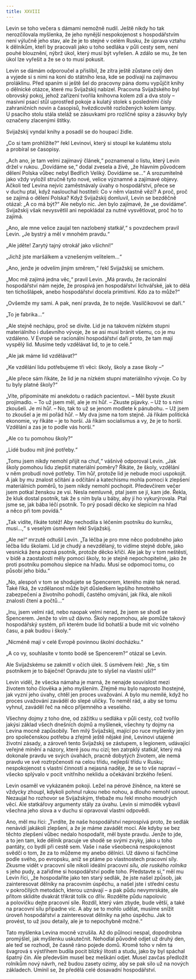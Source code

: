 ```yaml
---
title: XXVIII
---
```


Levin se toho večera s dámami nemožně nudil. Ještě nikdy ho tak nerozčilovala myšlenka, že jeho nynější nespokojenost s hospodářstvím není výlučně jeho stav, ale že je to stejné v celém Rusku, že úprava vztahu k dělníkům, kteří by pracovali jako u toho sedláka v půli cesty sem, není pouhé blouznění, nýbrž úkol, který musí být vyřešen. A zdálo se mu, že ten úkol lze vyřešit a že se o to musí pokusit.

Levin se dámám odporoučel a přislíbil, že zítra ještě zůstane celý den a vyjede si s nimi na koni do státního lesa, kde se podívají na zajímavou proláklinu. Před spaním si ještě šel do pracovny pána domu vypůjčit knihy o dělnické otázce, které mu Svijažskij nabízel. Pracovna Svijažského byl obrovský pokoj, jehož zařízení tvořila knihovna kolem zdí a dva stoly – masivní psací stůl uprostřed pokoje a kulatý stolek s posledními čísly zahraničních novin a časopisů, hvězdicovitě rozložených kolem lampy. U psacího stolu stála steláž se zásuvkami pro rozličné spisy a zásuvky byly označeny zlacenými štítky.

Svijažskij vyndal knihy a posadil se do houpací židle.

„Co si tam prohlížíte?“ řekl Levinovi, který si stoupl ke kulatému stolu a probíral se časopisy.

„Ach ano, je tam velmi zajímavý článek,“ poznamenal o listu, který Levin držel v rukou. „Dovídáme se,“ dodal zvesela a živě, „že hlavním původcem dělení Polska vůbec nebyl Bedřich Veliký. Dovídáme se…“ A srozumitelně jako vždy vyložil stručně tyto nové, velice významné a zajímavé objevy. Ačkoli teď Levina nejvíc zaměstnávaly úvahy o hospodářství, přece se v duchu ptal, když naslouchal hostiteli: Co v něm vlastně vězí? A proč, proč se zajímá o dělení Polska? Když Svijažskij domluvil, Levin se bezděčně otázal: „A co má být?“ Ale nebylo nic. Jen bylo zajímavé, že „se dovídáme“. Svijažskij však nevysvětlil ani nepokládal za nutné vysvětlovat, proč ho to zajímá.

„Ano, ale mne velice zaujal ten nazlobený statkář,“ s povzdechem pravil Levin. „Je bystrý a měl v mnohém pravdu.“

„Ale jděte! Zarytý tajný otrokář jako všichni!“

„Jichž jste maršálkem a vznešeným velitelem…“

„Ano, jenže je odvelím jiným směrem,“ řekl Svijažskij se smíchem.

„Moc mě zajímá jedna věc,“ pravil Levin. „Má pravdu, že racionální hospodářství nám nejde, že prospívá jen hospodářství lichvářské, jak to dělá ten tichošlápek, anebo hospodářství docela primitivní. Kdo za to může?“

„Ovšemže my sami. A pak, není pravda, že to nejde. Vasilčikovovi se daří.“

„To je fabrika…“

„Ale stejně nechápu, proč se divíte. Lid je na takovém nízkém stupni materiálního i duševního vývoje, že se asi musí bránit všemu, co je mu vzdáleno. V Evropě se racionální hospodářství daří proto, že tam mají vyspělý lid. Musíme tedy vzdělávat lid, to je to celé.“

„Ale jak máme lid vzdělávat?“

„Ke vzdělání lidu potřebujeme tři věci: školy, školy a zase školy –“

„Ale přece sám říkáte, že lid je na nízkém stupni materiálního vývoje. Co by tu byly platné školy?“

„Víte, připomínáte mi anekdotu o radách pacientovi. – Měl byste zkusit projímadlo. – To už jsem měl, ale je mi hůř. – Zkuste pijavky. – Už to s nimi zkoušeli. Je mi hůř. – No, tak to už se jenom modlete k pánubohu. – Už jsem to zkoušel a je mi pořád hůř. – My dva jsme na tom stejně. Já říkám politická ekonomie, vy říkáte – je to horší. Já říkám socialismus a vy, že je to horší. Vzdělání a zas je to podle vás horší.“

„Ale co tu pomohou školy?“

„Lidé budou mít jiné potřeby.“

„Tomu jsem nikdy nemohl přijít na chuť,“ vášnivě odporoval Levin. „Jak školy pomohou lidu zlepšit materiální poměry? Říkáte, že školy, vzdělání v něm probudí nové potřeby. Tím hůř, protože lid je nebude moci uspokojit. A jak by mu znalost sčítání a odčítání a katechismu mohla pomoci k zlepšení materiálních poměrů, to jsem nikdy nemohl pochopit. Předevčírem večer jsem potkal ženskou ze vsi. Nesla nemluvně, ptal jsem se jí, kam jde. Řekla, že kluk dostal psotník, tak že s ním byla u báby, aby jí ho vykurýrovala. Ptal jsme se, jak bába léčí psotník. To prý posadí děcko ke slepicím na hřad a něco při tom povídá.“

„Tak vidíte, říkáte totéž! Aby nechodila s léčením psotníku do kurníku, musí…,“ s veselým úsměvem řekl Svijažskij.

„Ale ne!“ mrzutě odtušil Levin. „Ta léčba je pro mne něco podobného jako léčba lidu školami. Lid je chudý a nevzdělaný, to vidíme stejně dobře, jako vesnická žena pozná psotník, protože děcko křičí. Ale jak by v tom neštěstí, v bídě a zaostalosti měly pomoci školy, to je stejně nepochopitelné, jako že proti psotníku pomohou slepice na hřadu. Musí se odpomoci tomu, co působí jeho bídu.“

„No, alespoň v tom se shodujete se Spencerem, kterého máte tak nerad. Také říká, že vzdělanost může být důsledkem lepšího hmotného zabezpečení a životního pohodlí, častého omývání, jak říká, ale nikoli znalosti čtení a počtů…“

„Inu, jsem velmi rád, nebo naopak velmi nerad, že jsem se shodl se Spencerem. Jenže to vím už dávno. Školy nepomohou, ale pomůže takový hospodářský systém, při kterém bude lid bohatší a bude mít víc volného času, a pak budou i školy.“

„Nicméně mají v celé Evropě povinnou školní docházku.“

„A co vy, souhlasíte v tomto bodě se Spencerem?“ otázal se Levin.

Ale Svijažskému se zakmitl v očích úlek. S úsměvem řekl: „Ne, s tím psotníkem je to báječné! Opravdu jste to slyšel na vlastní uši?“

Levin viděl, že všecka námaha je marná, že nenajde souvislost mezi životem toho člověka a jeho myšlením. Zřejmě mu bylo naprosto lhostejné, jak vyzní jeho úvahy, chtěl jen proces uvažování. A bylo mu nemilé, když ho proces uvažování zaváděl do slepé uličky. To neměl rád, a aby se tomu vyhnul, zaváděl řeč na něco příjemného a veselého.

Všechny dojmy z toho dne, od zážitku u sedláka v půli cesty, což tvořilo jakýsi základ všech dnešních dojmů a myšlenek, všechny ty dojmy na Levina mocně zapůsobily. Ten milý Svijažskij, mající po ruce myšlenky jen pro společenskou potřebu a zřejmě ještě nějaké jiné, Levinovi utajené životní zásady, a zároveň tento Svijažskij se zástupem, s legionem, udávající veřejné mínění a názory, které jsou mu cizí; ten zatrpklý statkář, který má dokonale pravdu ve svých úvahách, pracně dobytých životem, ale nemá pravdu ve své roztrpčenosti na celou třídu, nejlepší třídu v Rusku; nespokojenost s vlastní činností a nejasná naděje, že se to vše napraví – všecko splývalo v pocit vnitřního neklidu a očekávání brzkého řešení.

Levin osaměl ve vykázaném pokoji. Ležel na pérové žíněnce, na které se vždycky zhoupl, kdykoli pohnul rukou nebo nohou, a dlouho nemohl usnout. Nezaujal ho rozhovor se Svijažským, třebaže mu řekl mnoho moudrých věcí. Ale statkářovy argumenty stály za úvahu. Levin si mimoděk vybavil všechna jeho slova a v duchu si opravoval vlastní odpovědi.

Ano, měl mu říci: „Tvrdíte, že naše hospodářství neprospívá proto, že sedlák nenávidí jakákoli zlepšení, a že je máme zavádět mocí. Ale kdyby se bez těchto zlepšení vůbec nedalo hospodařit, měl byste pravdu. Jenže to jde, a to jen tam, kde dělník pracuje ve shodě se svými zvyky, jako u toho pantáty, co bydlí při cestě sem. Vaše i naše všeobecná nespokojenost svědčí o tom, že za to můžeme my anebo dělníci. Už dávno si fachčíme podle svého, po evropsku, aniž se ptáme po vlastnostech pracovní síly. Zkusme vidět v pracovní síle nikoli ideální pracovní _sílu, ale ruského rolníka_ s jeho pudy, a zařiďme si hospodářství podle toho. Představte si,“ měl mu Levin říci, „že hospodaříte jako ten starý sedlák, že jste našel způsob, jak zainteresovat dělníky na pracovním úspěchu, a našel jste i střední cestu v pokročilých metodách, kterou uznávají – a pak půdu nevymrskáte, ale přitom sklidíte dvakrát třikrát tolik co dřív. Rozdělte půdu napolovic a polovičku dejte pracovní síle. Rozdíl, který vám zbyde, bude větší, a také na pracovní sílu připadne víc. A aby se to mohlo udělat, musíme snížit úroveň hospodářství a zainteresovat dělníky na jeho úspěchu. Jak to provést, to už jsou detaily, ale je to nepochybně možné.“

Tato myšlenka Levina mocně vzrušila. Až do půlnoci nespal, dopodrobna promýšlel, jak myšlenku uskutečnit. Nehodlal původně odjet už druhý den, ale teď se rozhodl, že časně ráno pojede domů. Kromě toho v něm ta švagrová s výstřihem budila pocit blízký lítosti a studu, jako by byl spáchal špatný čin. Ale především musel bez meškání odjet. Musel zavčas předložit rolníkům nový návrh, než budou zasety ozimy, aby se pak silo už na nových základech. Umínil se, že předělá celé dosavadní hospodářství.

